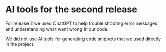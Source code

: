 # AI tools for the second release

For release 2 we used ChatGPT to help trouble shooting error messages and understanding what went wrong in our code.

We did not use AI tools for generating code snippets that we used directly in the project.
